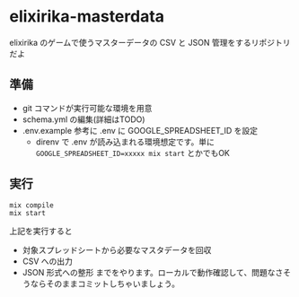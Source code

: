 # elixirika-masterdata
elixirika のゲームで使うマスターデータの CSV と JSON 管理をするリポジトリだよ

## 準備

* git コマンドが実行可能な環境を用意
* schema.yml の編集(詳細はTODO)
* .env.example 参考に .env に GOOGLE_SPREADSHEET_ID を設定
  * direnv で .env が読み込まれる環境想定です。単に `GOOGLE_SPREADSHEET_ID=xxxxx mix start` とかでもOK

## 実行

```
mix compile
mix start
```

上記を実行すると

* 対象スプレッドシートから必要なマスタデータを回収
* CSV への出力
* JSON 形式への整形 までをやります。ローカルで動作確認して、問題なさそうならそのままコミットしちゃいましょう。
